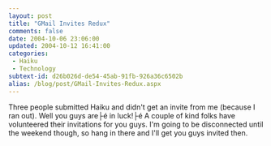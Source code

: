 ```yaml
---
layout: post
title: "GMail Invites Redux"
comments: false
date: 2004-10-06 23:06:00
updated: 2004-10-12 16:41:00
categories:
 - Haiku
 - Technology
subtext-id: d26b026d-de54-45ab-91fb-926a36c6502b
alias: /blog/post/GMail-Invites-Redux.aspx
---
```



Three people submitted Haiku and didn't get an invite from me (because I ran out). Well you guys are├é in luck!├é A couple of kind folks have volunteered their invitations for you guys. I'm going to be disconnected until the weekend though, so hang in there and I'll get you guys invited then.
